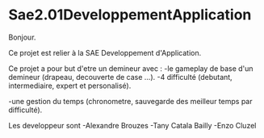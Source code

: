 # Sae2.01DeveloppementApplication
Bonjour.

Ce projet est relier à la SAE Developpement d'Application.

Ce projet a pour but d'etre un demineur avec :
-le gameplay de base d'un demineur (drapeau, decouverte de case ...).
-4 difficulté (debutant, intermediaire, expert et personalisé).

-une gestion du temps (chronometre, sauvegarde des meilleur temps par difficulté).

Les developpeur sont
-Alexandre Brouzes
-Tany Catala Bailly
-Enzo Cluzel
